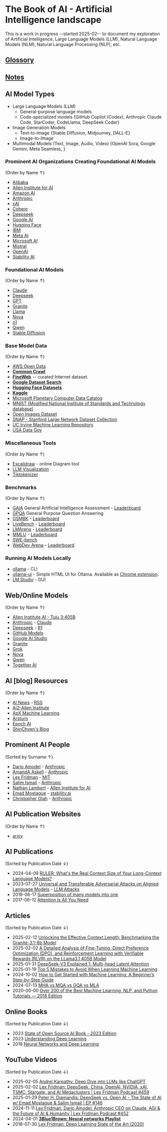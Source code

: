 # The Book of AI - Artificial Intelligence landscape
This is a work in progress --started 2025-02-- to document my exploration of Artificial Intelligence, Large Language Models (LLM), Natural Language Models (NLM), Natural Language Processing (NLP), etc. 


## [Glossory](Glossory.md)
## [Notes](Notes.md)

## AI Model Types
- Large Language Models (LLM)
  - General-purpose language models
  - Code-specialized models {GitHub Copilot (Codex), Anthropic Claude Code, StarCoder, CodeLlama, DeepSeek Coder}
- Image Generation Models
  - Text-to-Image {Stable Diffusion, Midjourney, DALL-E}
  - Image-to-Image
- Multimodal Models (Text, Image, Audio, Video) {OpenAI Sora, Google Gemini, Meta Seamless, }

### Prominent AI Organizations Creating Foundational AI Models
(Order by Name ↑)

- [Alibaba](https://www.alibabacloud.com/en)
- [Allen Institute for AI](https://allenai.org/)
- [Amazon AI](https://aws.amazon.com/machine-learning/)
- [Anthropic](https://www.anthropic.com/)
- [xAI](https://x.ai/)
- [Cohere](https://cohere.ai/)
- [Deepseek](https://www.deepseek.com/)
- [Google AI](https://ai.google/)
- [Hugging Face](https://huggingface.co/)
- [IBM](https://www.ibm.com/granite)
- [Meta AI](https://ai.facebook.com/)
- [Microsoft AI](https://www.microsoft.com/en-us/ai)
- [Mistral](https://mistral.ai/en)
- [OpenAI](https://openai.com/)
- [Stability AI](https://stability.ai/)

### Foundational AI Models
(Order by Name ↑)
- [Claude](https://www.anthropic.com/claude)
- [Deepseek](https://www.deepseek.com/)
- [GPT](https://openai.com/index/gpt-4/)
- [Granite](https://www.ibm.com/granite)
- [Llama](https://www.llama.com/)
- [Nova](https://aws.amazon.com/ai/generative-ai/nova/)
- [o1](https://openai.com/o1/)
- [Qwen](https://huggingface.co/Qwen)
- [Stable Diffusion](https://stability.ai/stable-image)

### Base Model Data
(Order by Name ↑)
- [AWS Open Data](https://aws.amazon.com/marketplace/search/results?trk=8384929b-0eb1-4af3-8996-07aa409646bc&sc_channel=el&FULFILLMENT_OPTION_TYPE=DATA_EXCHANGE&CONTRACT_TYPE=OPEN_DATA_LICENSES&filters=FULFILLMENT_OPTION_TYPE%2CCONTRACT_TYPE)
- [**Common Crawl**](https://commoncrawl.org/)
- [**FineWeb**](https://huggingface.co/spaces/HuggingFaceFW/blogpost-fineweb-v1) -- curated Internet dataset.
- [**Google Dataset Search**](https://datasetsearch.research.google.com/)
- [**Hugging Face Datasets**](https://huggingface.co/datasets)
- [**Kaggle**](https://www.kaggle.com/datasets)
- [Microsoft Planetary Computer Data Catalog](https://planetarycomputer.microsoft.com/catalog)
- [MNIST (Modified National Institute of Standards and Technology database)](https://github.com/cvdfoundation/mnist)
- [Open Images Dataset](https://storage.googleapis.com/openimages/web/index.html)
- [SNAP - Stanford Large Network Dataset Collection](https://snap.stanford.edu/data/)
- [UC Irvine Machine Learning Repository](https://archive.ics.uci.edu/)
- [USA Data Gov](https://data.gov/)

### Miscellaneous Tools
(Order by Name ↑)
- [Excalidraw](https://excalidraw.com/) - online Diagram tool
- [LLM Visualization](https://bbycroft.net/llm)
- [Tiktokenizer](https://tiktokenizer.vercel.app/)

### Benchmarks
(Order by Name ↑)

- [GAIA](https://arxiv.org/abs/2311.12983) General Artificial Intelligence Assessment - [Leaderboard](https://huggingface.co/spaces/gaia-benchmark/leaderboard)
- [GPQA](https://arxiv.org/abs/2311.12983) General Purpose Question Answering
- [GSM8K](https://paperswithcode.com/sota/arithmetic-reasoning-on-gsm8k) - [Leaderboard](https://paperswithcode.com/sota/arithmetic-reasoning-on-gsm8k)
- [LiveBench](https://livebench.ai/#/) - [Leaderboard](https://livebench.ai/#/)
- [LMArena](https://lmarena.ai/) - [Leaderboard](https://lmarena.ai/leaderboard)
- [MMLU](https://arxiv.org/abs/2009.03300) - [Leaderboard](https://paperswithcode.com/sota/multi-task-language-understanding-on-mmlu)
- [SWE-bench](https://www.swebench.com/index.html)
- [WebDev Arena](https://web.lmarena.ai/) - [Leaderboard](https://web.lmarena.ai/leaderboard)


###  Running AI Models Locally

- [ollama](https://ollama.com) - CLI 
- [ollama-ui](https://ollama-ui.github.io/ollama-ui/) - Simple HTML UI for Ollama. Available as [Chrome extension](https://chromewebstore.google.com/detail/ollama-ui/cmgdpmlhgjhoadnonobjeekmfcehffco?pli=1).
- [LM Studio](https://lmstudio.ai/) - GUI

## Web/Online Models
(Order by Name ↑)
- [Allen Institute AI - Tulu 3:405B](https://playground.allenai.org/)
- [Anthropic](https://www.anthropic.com/) - [Claude](https://claude.ai/new)
- [Deepseek](https://www.deepseek.com/) - [R1](https://chat.deepseek.com)
- [GitHub Models](https://github.com/marketplace/models)
- [Google AI Studio](https://aistudio.google.com/prompts/new_chat)
- [Granite](https://www.ibm.com/granite/playground/)
- [Grok](https://grok.com/)
- [Nova](https://chat.novaapp.ai/)
- [Qwen](https://chat.qwenlm.ai/)
- [Together AI](https://www.together.ai/)


## AI [blog] Resources
(Order by Name ↑)

- [AI News](https://buttondown.com/ainews) - [RSS](https://buttondown.com/ainews/rss)
- [Ai2-Allen Institute](https://allenai.org/blog)
- [ApX Machine Learning](https://apxml.com/posts)
- [Arsturn](https://www.arsturn.com/blog)
- [Epoch AI](https://epoch.ai/)
- [ShinChven's Blog](https://atlassc.net/)


## Prominent AI People
(Sorted by Surname ↑)

- [Dario Amodei](https://darioamodei.com/) - [Anthropic](https://www.anthropic.com/)
- [AmandA Askell](https://askell.io/) - [Anthropic](https://www.anthropic.com/)
- [Lex Fridman](https://lexfridman.com/) - [MIT](https://www.mit.edu/)
- [Salim Ismail](https://salimismail.com/) - [Anthropic](https://www.anthropic.com/)
- [Nathan Lambert](https://www.interconnects.ai/) - [Allen Institute for AI](https://allenai.org/)
- [Emad Mostaque](https://emad.posthaven.com/) - [stability.ai](https://stability.ai/)
- [Christopher Olah](https://colah.github.io/) - [Anthropic](https://www.anthropic.com/)


## AI Publication Websites
(Order by Name ↑)

- [arxiv](https://arxiv.org/list/cs.AI/recent)


## AI Publications
(Sorted by Publication Date ↓)

- 2024-04-09  [RULER: What's the Real Context Size of Your Long-Context Language Models?](https://arxiv.org/abs/2404.06654)
- 2023-07-27  [Universal and Transferable Adversarial Attacks on Aligned Language Models](./Publications/Universal%20and%20Transferable%20Adversarial%20Attacks%20on%20Aligned%20Language%20Models.pdf) - [LLM Attacks](https://llm-attacks.org/)
- 2019-06-17  [Superposition of many models into one](https://arxiv.org/abs/1902.05522)
- 2017-06-12  [Attention Is All You Need](https://arxiv.org/abs/1706.03762)

## Articles
(Sorted by Publication Date ↓)
- 2025-02-12 [Unlocking the Effective Context Length: Benchmarking the Granite-3.1-8b Model](https://www.redhat.com/en/blog/unlocking-effective-context-length-benchmarking-granite-31-8b-model)
- 2025-02-02 [A Detailed Analysis of Fine-Tuning, Direct Preference Optimization (DPO), and Reinforcement Learning with Verifiable Rewards (RLVR) on the LLama3.1 405B Model](https://medium.com/@zhouboyang1983/a-detailed-analysis-of-fine-tuning-direct-preference-optimization-dpo-and-reinforcement-c24d9061cd84)
- 2025-01-31 [DeepSeek-V3 Explained 1: Multi-head Latent Attention](https://towardsdatascience.com/deepseek-v3-explained-1-multi-head-latent-attention-ed6bee2a67c4/)
- 2025-01-19  [Top 5 Mistakes to Avoid When Learning Machine Learning](https://apxml.com/posts/top-mistakes-when-learning-machine-learning)
- 2024-10-02  [How to Get Started with Machine Learning: A Beginner’s Step-by-Step Guide](https://apxml.com/posts/get-started-with-machine-learning-guide)
- 2024-07-13  [MHA vs MQA vs GQA vs MLA](https://medium.com/@zaiinn440/mha-vs-mqa-vs-gqa-vs-mla-c6cf8285bbec)
- 2020-00-00  [Over 200 of the Best Machine Learning, NLP, and Python Tutorials — 2018 Edition](https://robbieallen.medium.com/over-200-of-the-best-machine-learning-nlp-and-python-tutorials-2018-edition-dd8cf53cb7dc)

## Online Books
(Sorted by Publication Date ↓)
- 2023  [State of Open Source AI Book - 2023 Edition](https://book.premai.io/state-of-open-source-ai/)
- 2023  [Understanding Deep Learning](https://udlbook.github.io/udlbook/)
- 2019  [Neural Networks and Deep Learning](http://neuralnetworksanddeeplearning.com/)

## YouTube Videos
(Sorted by Publication Date ↓)
- 2025-02-05  [Andrej Karpathy: Deep Dive into LLMs like ChatGPT](https://youtu.be/7xTGNNLPyMI?si=u2q8zaBubzTCPKC7)
- 2025-02-02  [Lex Fridman: DeepSeek, China, OpenAI, NVIDIA, xAI, TSMC, Stargate, and AI Megaclusters | Lex Fridman Podcast #459](https://youtu.be/_1f-o0nqpEI?si=b3xO1D6jP-5g06e8)
- 2025-01-29  [Peter H. Diamandis: DeepSeek vs. Open AI - The State of AI w/ Emad Mostaque & Salim Ismail | EP #146](https://youtu.be/lY8Ja00PCQM?si=71XmR5B_VikMcYCg)
- 2024-11-11  [Lex Fridman: Dario Amodei: Anthropic CEO on Claude, AGI & the Future of AI & Humanity | Lex Fridman Podcast #452](https://youtu.be/ugvHCXCOmm4?si=QekDqk5yuNA5fR1H)
- 2024-04-01  [**3Blue1Brown: Neural networks Playlist**](https://youtube.com/playlist?list=PLZHQObOWTQDNU6R1_67000Dx_ZCJB-3pi&si=xFClf3TeCbAQkgok)
- 2018-07-30  [Lex Fridman: Deep Learning State of the Art (2020)](https://youtu.be/0VH1Lim8gL8?si=84lMRmcAPNYN6Lm-)

